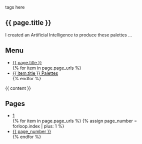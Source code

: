---
---

<p>tags here</p> 

<h2>{{ page.title }}</h2>

I created an Artificial Intelligence to produce these palettes ...

<h2>Menu</h2>

<!-- page menu here -->
<ul>
    <li><a href="{{ page.index | relative_url }}">{{ page.title }}</a></li>
    {% for item in page.page_urls %}
        <li><a href="{{ item.url | relative_url }}">{{ item.title }} Palettes</a></li>
    {% endfor %}
</ul>

{{ content }}

<h2>Pages</h2>

<ul>
    <li><a href="{{ page.index | relative_url }}">1</a></li>
        {% for item in page.page_urls %}
            {% assign page_number = forloop.index | plus: 1 %}
        <li><a href="{{ item.url | relative_url }}">{{ page_number }}</a></li>
    {% endfor %}
</ul>
                